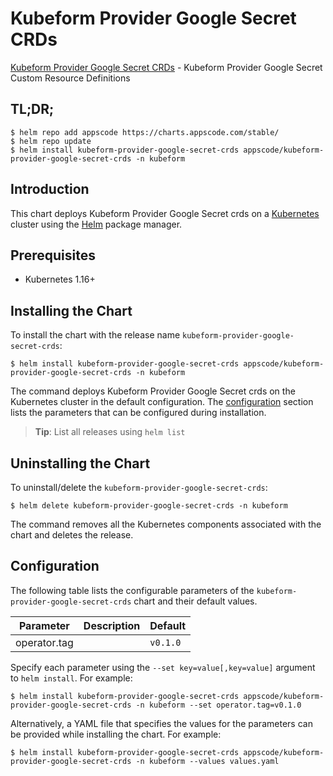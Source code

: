 # Kubeform Provider Google Secret CRDs

[Kubeform Provider Google Secret CRDs](https://github.com/kubeform) - Kubeform Provider Google Secret Custom Resource Definitions

## TL;DR;

```console
$ helm repo add appscode https://charts.appscode.com/stable/
$ helm repo update
$ helm install kubeform-provider-google-secret-crds appscode/kubeform-provider-google-secret-crds -n kubeform
```

## Introduction

This chart deploys Kubeform Provider Google Secret crds on a [Kubernetes](http://kubernetes.io) cluster using the [Helm](https://helm.sh) package manager.

## Prerequisites

- Kubernetes 1.16+

## Installing the Chart

To install the chart with the release name `kubeform-provider-google-secret-crds`:

```console
$ helm install kubeform-provider-google-secret-crds appscode/kubeform-provider-google-secret-crds -n kubeform
```

The command deploys Kubeform Provider Google Secret crds on the Kubernetes cluster in the default configuration. The [configuration](#configuration) section lists the parameters that can be configured during installation.

> **Tip**: List all releases using `helm list`

## Uninstalling the Chart

To uninstall/delete the `kubeform-provider-google-secret-crds`:

```console
$ helm delete kubeform-provider-google-secret-crds -n kubeform
```

The command removes all the Kubernetes components associated with the chart and deletes the release.

## Configuration

The following table lists the configurable parameters of the `kubeform-provider-google-secret-crds` chart and their default values.

|  Parameter   | Description | Default  |
|--------------|-------------|----------|
| operator.tag |             | `v0.1.0` |


Specify each parameter using the `--set key=value[,key=value]` argument to `helm install`. For example:

```console
$ helm install kubeform-provider-google-secret-crds appscode/kubeform-provider-google-secret-crds -n kubeform --set operator.tag=v0.1.0
```

Alternatively, a YAML file that specifies the values for the parameters can be provided while
installing the chart. For example:

```console
$ helm install kubeform-provider-google-secret-crds appscode/kubeform-provider-google-secret-crds -n kubeform --values values.yaml
```
